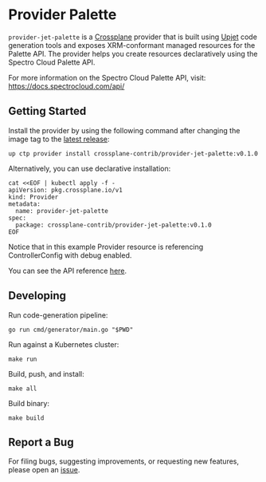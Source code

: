 # Provider Palette

`provider-jet-palette` is a [Crossplane](https://crossplane.io/) provider that
is built using [Upjet](https://github.com/upbound/upjet) code
generation tools and exposes XRM-conformant managed resources for the
Palette API. The provider helps you create resources declaratively using the Spectro Cloud Palette API.

For more information on the Spectro Cloud Palette API, visit: https://docs.spectrocloud.com/api/ 

## Getting Started

Install the provider by using the following command after changing the image tag
to the [latest release](https://marketplace.upbound.io/providers/crossplane-contrib/provider-jet-palette):
```
up ctp provider install crossplane-contrib/provider-jet-palette:v0.1.0
```

Alternatively, you can use declarative installation:
```
cat <<EOF | kubectl apply -f -
apiVersion: pkg.crossplane.io/v1
kind: Provider
metadata:
  name: provider-jet-palette
spec:
  package: crossplane-contrib/provider-jet-palette:v0.1.0
EOF
```

Notice that in this example Provider resource is referencing ControllerConfig with debug enabled.

You can see the API reference [here](https://doc.crds.dev/github.com/crossplane-contrib/provider-jet-palette).

## Developing

Run code-generation pipeline:
```console
go run cmd/generator/main.go "$PWD"
```

Run against a Kubernetes cluster:

```console
make run
```

Build, push, and install:

```console
make all
```

Build binary:

```console
make build
```

## Report a Bug

For filing bugs, suggesting improvements, or requesting new features, please
open an [issue](https://github.com/crossplane-contrib/provider-jet-palette/issues).
